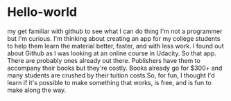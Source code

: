 # Hello-world
my get familiar with github to see what I can do thing
I'm not a programmer but I'm curious. I'm thinking about creating an app for my college students to help them learn the material better, faster, and with less work. I found out about Github as I was looking at an online course in Udacity. So that app. There are probably ones already out there. Publishers have them to accompany their books but they're costly. Books already go for $300+ and many students are crushed by their tuition costs.So, for fun, I thought I'd learn if it's possible to make something that works, is free, and is fun to make along the way.
